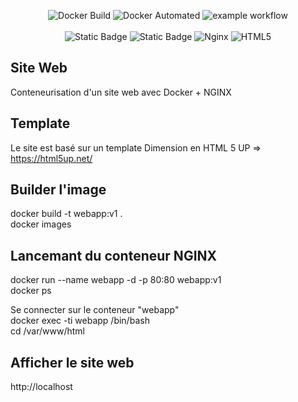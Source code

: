 <div align="center">

![Docker Build](https://img.shields.io/badge/docker-build-green)    ![Docker Automated](https://img.shields.io/docker/automated/jrottenberg/ffmpeg.svg)   ![example workflow](https://github.com/Tony-Dja/Docker-static-website/actions/workflows/github-ci.yml/badge.svg) <br /><br />
![Static Badge](https://img.shields.io/badge/GitHub_Actions-2088FF?style=for-the-badge&logo=github-actions&logoColor=white)     ![Static Badge](https://img.shields.io/badge/Docker-2CA5E0?style=for-the-badge&logo=docker&logoColor=white)     ![Nginx](https://img.shields.io/badge/nginx-%23009639.svg?style=for-the-badge&logo=nginx&logoColor=white)     ![HTML5](https://img.shields.io/badge/html5-%23E34F26.svg?style=for-the-badge&logo=html5&logoColor=white)

</div>

Site Web
----------------------

Conteneurisation d'un site web avec Docker + NGINX


Template
----------------------

Le site est basé sur un template Dimension en HTML 5 UP => https://html5up.net/


Builder l'image
----------------------

docker build -t webapp:v1 .<br />
docker images


Lancemant du conteneur NGINX
----------------------

docker run --name webapp -d -p 80:80 webapp:v1<br />
docker ps

Se connecter sur le conteneur "webapp"<br />
docker exec -ti webapp /bin/bash<br />
cd /var/www/html


Afficher le site web
----------------------

http://localhost



